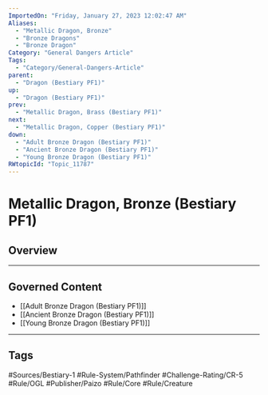 ```yaml
---
ImportedOn: "Friday, January 27, 2023 12:02:47 AM"
Aliases:
  - "Metallic Dragon, Bronze"
  - "Bronze Dragons"
  - "Bronze Dragon"
Category: "General Dangers Article"
Tags:
  - "Category/General-Dangers-Article"
parent:
  - "Dragon (Bestiary PF1)"
up:
  - "Dragon (Bestiary PF1)"
prev:
  - "Metallic Dragon, Brass (Bestiary PF1)"
next:
  - "Metallic Dragon, Copper (Bestiary PF1)"
down:
  - "Adult Bronze Dragon (Bestiary PF1)"
  - "Ancient Bronze Dragon (Bestiary PF1)"
  - "Young Bronze Dragon (Bestiary PF1)"
RWtopicId: "Topic_11787"
---
```

# Metallic Dragon, Bronze (Bestiary PF1)
## Overview
---
## Governed Content
- [[Adult Bronze Dragon (Bestiary PF1)]]
- [[Ancient Bronze Dragon (Bestiary PF1)]]
- [[Young Bronze Dragon (Bestiary PF1)]]


---
## Tags
#Sources/Bestiary-1 #Rule-System/Pathfinder #Challenge-Rating/CR-5 #Rule/OGL #Publisher/Paizo #Rule/Core #Rule/Creature

